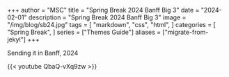 +++
author = "MSC"
title = "Spring Break 2024 Banff Big 3"
date = "2024-02-01"
description = "Spring Break 2024 Banff Big 3"
image = "/img/blog/sb24.jpg"
tags = [
    "markdown",
    "css",
    "html",
]
categories = [
    "Spring Break",
]
series = ["Themes Guide"]
aliases = ["migrate-from-jekyl"]
+++

Sending it in Banff, 2024

{{< youtube QbaQ-vXq9zw >}}